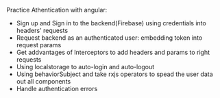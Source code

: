 Practice Athentication with angular:
- Sign up and Sign in to the backend(Firebase) using credentials into headers' requests 
- Request backend as an authenticated user: embedding token into request params
- Get addvantages of Interceptors to add headers and params to right requests
- Using localstorage to auto-login and auto-logout
- Using behaviorSubject and take rxjs operators to spead the user data out all components
- Handle authentication errors 
